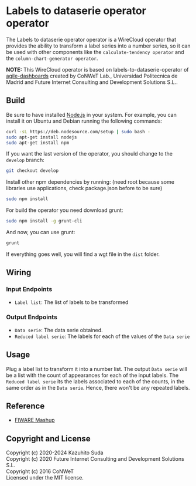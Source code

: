 Labels to dataserie operator operator
======================

The Labels to dataserie operator operator is a WireCloud operator that provides the ability to transform a label series into a number series, so it can be used with other components like the `calculate-tendency operator` and the `column-chart-generator operator`.

**NOTE:**
This WireCloud operator is based on labels-to-dataserie-operator of [agile-dashboards](https://github.com/Wirecloud/agile-dashboards)
created by CoNWeT Lab., Universidad Politecnica de Madrid and Future Internet Consulting and Development Solutions S.L..

Build
-----

Be sure to have installed [Node.js](http://node.js) in your system. For example, you can install it on Ubuntu and Debian running the following commands:

```bash
curl -sL https://deb.nodesource.com/setup | sudo bash -
sudo apt-get install nodejs
sudo apt-get install npm
```

If you want the last version of the operator, you should change to the `develop` branch:

```bash
git checkout develop
```

Install other npm dependencies by running: (need root because some libraries use applications, check package.json before to be sure)

```bash
sudo npm install
```

For build the operator you need download grunt:

```bash
sudo npm install -g grunt-cli
```

And now, you can use grunt:

```bash
grunt
```

If everything goes well, you will find a wgt file in the `dist` folder.

## Wiring

### Input Endpoints

- `Label list`: The list of labels to be transformed

### Output Endpoints

- `Data serie`: The data serie obtained.
- `Reduced label serie`: The labels for each of the values of the `Data serie`

## Usage

Plug a label list to transform it into a number list.
The output `Data serie` will be a list with the count of appearances for each of the input labels.
The `Reduced label serie` its the labels associated to each of the counts, in the same order as in the `Data serie`. Hence, there won't be any repeated labels.

## Reference

- [FIWARE Mashup](https://mashup.lab.fiware.org/)

## Copyright and License

Copyright (c) 2020-2024 Kazuhito Suda<br>
Copyright (c) 2020 Future Internet Consulting and Development Solutions S.L.<br>
Copyright (c) 2016 CoNWeT<br>
Licensed under the MIT license.
